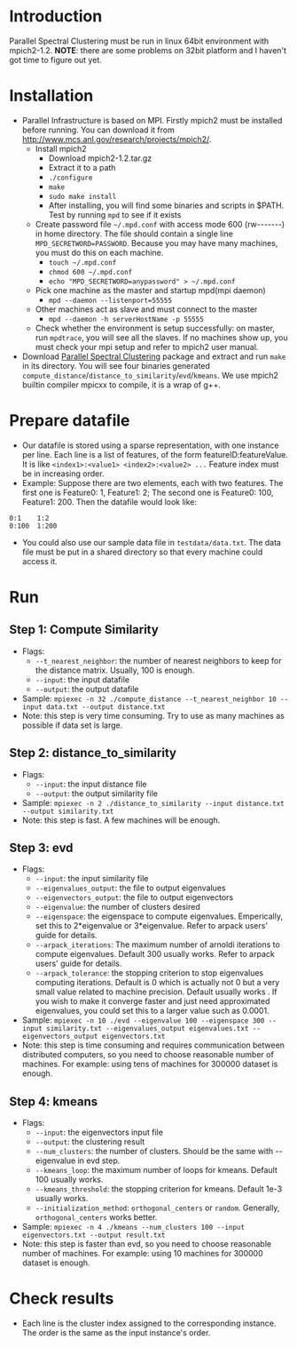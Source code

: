 # Introduction #

Parallel Spectral Clustering must be run in linux 64bit environment with mpich2-1.2.
**NOTE**: there are some problems on 32bit platform and I haven't got time to figure out yet.

# Installation #

  * Parallel Infrastructure is based on MPI. Firstly mpich2 must be installed before running. You can download it from http://www.mcs.anl.gov/research/projects/mpich2/.
    * Install mpich2
      * Download mpich2-1.2.tar.gz
      * Extract it to a path
      * `./configure`
      * `make`
      * `sudo make install`
      * After installing, you will find some binaries and scripts in $PATH. Test by running `mpd` to see if it exists
    * Create password file `~/.mpd.conf` with access mode 600 (rw-------) in home directory. The file should contain a single line `MPD_SECRETWORD=PASSWORD`. Because you may have many  machines, you must do this on each machine.
      * `touch ~/.mpd.conf`
      * `chmod 600 ~/.mpd.conf`
      * `echo "MPD_SECRETWORD=anypassword" > ~/.mpd.conf`
    * Pick one machine as the master and startup mpd(mpi daemon)
      * `mpd --daemon --listenport=55555`
    * Other machines act as slave and must connect to the master
      * `mpd --daemon -h serverHostName -p 55555`
    * Check whether the environment is setup successfully: on master, run `mpdtrace`, you will see all the slaves. If no machines show up, you must check your mpi setup and refer to mpich2 user manual.
  * Download [Parallel Spectral Clustering](http://pspectralclustering.googlecode.com/files/pspectralclustering-beta.tar.gz) package and extract and run `make` in its directory. You will see four binaries generated `compute_distance`/`distance_to_similarity`/`evd`/`kmeans`. We use mpich2 builtin compiler mpicxx to compile, it is a wrap of g++.

# Prepare datafile #
  * Our datafile is stored using a sparse representation, with one instance per line. Each line is a list of features, of the form featureID:featureValue. It is like `<index1>:<value1> <index2>:<value2> ...` Feature index must be in increasing order.
  * Example: Suppose there are two elements, each with two features. The first one is Feature0: 1, Feature1: 2; The second one is Feature0: 100, Feature1: 200. Then the datafile would look like:
```
0:1    1:2
0:100  1:200
```
  * You could also use our sample data file in `testdata/data.txt`. The data file must be put in a shared directory so that every machine could access it.

# Run #
## Step 1: Compute Similarity ##
  * Flags:
    * `--t_nearest_neighbor`: the number of nearest neighbors to keep for the distance matrix. Usually, 100 is enough.
    * `--input`: the input datafile
    * `--output`: the output datafile
  * Sample: `mpiexec -n 32 ./compute_distance --t_nearest_neighbor 10 --input data.txt --output distance.txt`
  * Note: this step is very time consuming. Try to use as many machines as possible if data set is large.

## Step 2: distance\_to\_similarity ##
  * Flags:
    * `--input`: the input distance file
    * `--output`: the output similarity file
  * Sample: `mpiexec -n 2 ./distance_to_similarity --input distance.txt --output similarity.txt`
  * Note: this step is fast. A few machines will be enough.

## Step 3: evd ##
  * Flags:
    * `--input`: the input similarity file
    * `--eigenvalues_output`: the file to output eigenvalues
    * `--eigenvectors_output`: the file to output eigenvectors
    * `--eigenvalue`: the number of clusters desired
    * `--eigenspace`: the eigenspace to compute eigenvalues. Emperically, set this to 2\*eigenvalue or 3\*eigenvalue. Refer to arpack users' guide for details.
    * `--arpack_iterations`: The maximum number of arnoldi iterations to compute eigenvalues. Default 300 usually works.  Refer to arpack users' guide for details.
    * `--arpack_tolerance`: the stopping criterion to stop eigenvalues computing iterations. Default is 0 which is actually not 0 but a very small value related to machine precision. Default usually works . If you wish to make it converge faster and just need approximated eigenvalues, you could set this to a larger value such as 0.0001.
  * Sample: `mpiexec -n 10 ./evd --eigenvalue 100 --eigenspace 300 --input similarity.txt --eigenvalues_output eigenvalues.txt --eigenvectors_output eigenvectors.txt`
  * Note: this step is time consuming and requires communication between distributed computers,  so you need to choose reasonable number of machines. For example: using tens of machines for 300000 dataset is enough.

## Step 4: kmeans ##
  * Flags:
    * `--input`: the eigenvectors input file
    * `--output`: the clustering result
    * `--num_clusters`: the number of clusters. Should be the same with --eigenvalue in evd step.
    * `--kmeans_loop`: the maximum number of loops for kmeans. Default 100 usually works.
    * `--kmeans_threshold`: the stopping criterion for kmeans. Default 1e-3 usually works.
    * `--initialization_method`: `orthogonal_centers` or `random`. Generally, `orthogonal_centers` works better.
  * Sample: `mpiexec -n 4 ./kmeans --num_clusters 100 --input eigenvectors.txt --output result.txt`
  * Note: this step is faster than evd,  so you need to choose reasonable number of machines. For example: using 10 machines for 300000 dataset is enough.
# Check results #
  * Each line is the cluster index assigned to the corresponding instance. The order is the same as the input instance's order.

